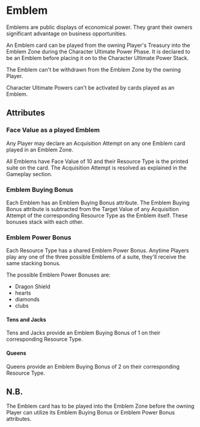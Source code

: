# Emblem

Emblems are public displays of economical power. They grant their owners significant advantage on business opportunities.

An Emblem card can be played from the owning Player's Treasury into the Emblem Zone during the Character Ultimate Power Phase. It is declared to be an Emblem before placing it on to the Character Ultimate Power Stack.

The Emblem can't be withdrawn from the Emblem Zone by the owning Player.

Character Ultimate Powers can't be activated by cards played as an Emblem.

## Attributes

### Face Value as a played Emblem

Any Player may declare an Acquisition Attempt on any one Emblem card played in an Emblem Zone.

All Emblems have Face Value of 10 and their Resource Type is the printed suite on the card. The Acquisition Attempt is resolved as explained in the Gameplay section.

### Emblem Buying Bonus

Each Emblem has an Emblem Buying Bonus attribute. The Emblem Buying Bonus attribute is subtracted from the Target Value of any Acquisition Attempt of the corresponding Resource Type as the Emblem itself. These bonuses stack with each other.

### Emblem Power Bonus

Each Resource Type has a shared Emblem Power Bonus. Anytime Players play any one of the three possible Emblems of a suite, they'll receive the same stacking bonus.

The possible Emblem Power Bonuses are:

* Dragon Shield
* hearts
* diamonds
* clubs

#### Tens and Jacks

Tens and Jacks provide an Emblem Buying Bonus of 1 on their corresponding Resource Type.

#### Queens

Queens provide an Emblem Buying Bonus of 2 on their corresponding Resource Type.

## N.B.

The Emblem card has to be played into the Emblem Zone before the owning Player can utilize its Emblem Buying Bonus or Emblem Power Bonus attributes.
